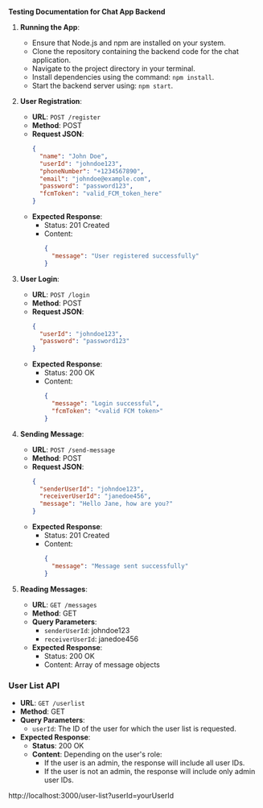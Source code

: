 **Testing Documentation for Chat App Backend**

1. **Running the App**:
   - Ensure that Node.js and npm are installed on your system.
   - Clone the repository containing the backend code for the chat application.
   - Navigate to the project directory in your terminal.
   - Install dependencies using the command: `npm install`.
   - Start the backend server using: `npm start`.

2. **User Registration**:
   - **URL**: `POST /register`
   - **Method**: POST
   - **Request JSON**:
     ```json
     {
       "name": "John Doe",
       "userId": "johndoe123",
       "phoneNumber": "+1234567890",
       "email": "johndoe@example.com",
       "password": "password123",
       "fcmToken": "valid_FCM_token_here"
     }
     ```
   - **Expected Response**:
     - Status: 201 Created
     - Content:
       ```json
       {
         "message": "User registered successfully"
       }
       ```

3. **User Login**:
   - **URL**: `POST /login`
   - **Method**: POST
   - **Request JSON**:
     ```json
     {
       "userId": "johndoe123",
       "password": "password123"
     }
     ```
   - **Expected Response**:
     - Status: 200 OK
     - Content:
       ```json
       {
         "message": "Login successful",
         "fcmToken": "<valid FCM token>"
       }
       ```

4. **Sending Message**:
   - **URL**: `POST /send-message`
   - **Method**: POST
   - **Request JSON**:
     ```json
     {
       "senderUserId": "johndoe123",
       "receiverUserId": "janedoe456",
       "message": "Hello Jane, how are you?"
     }
     ```
   - **Expected Response**:
     - Status: 201 Created
     - Content:
       ```json
       {
         "message": "Message sent successfully"
       }
       ```

5. **Reading Messages**:
   - **URL**: `GET /messages`
   - **Method**: GET
   - **Query Parameters**:
     - `senderUserId`: johndoe123
     - `receiverUserId`: janedoe456
   - **Expected Response**:
     - Status: 200 OK
     - Content: Array of message objects



### User List API

- **URL**: `GET /userlist`
- **Method**: GET
- **Query Parameters**:
  - `userId`: The ID of the user for which the user list is requested.
- **Expected Response**:
  - **Status**: 200 OK
  - **Content**: Depending on the user's role:
    - If the user is an admin, the response will include all user IDs.
    - If the user is not an admin, the response will include only admin user IDs.




http://localhost:3000/user-list?userId=yourUserId
